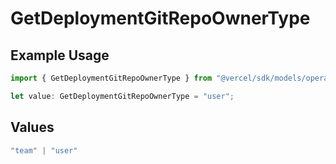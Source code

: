 # GetDeploymentGitRepoOwnerType

## Example Usage

```typescript
import { GetDeploymentGitRepoOwnerType } from "@vercel/sdk/models/operations/getdeployment.js";

let value: GetDeploymentGitRepoOwnerType = "user";
```

## Values

```typescript
"team" | "user"
```